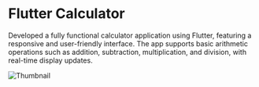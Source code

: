 # Flutter Calculator

Developed a fully functional calculator application using Flutter, featuring a responsive and user-friendly interface. The app supports basic arithmetic operations such as addition, subtraction, multiplication, and division, with real-time display updates. 

![Thumbnail](https://drive.google.com/uc?export=view&id=1lHVVSu1M5g2YxKSXCxJUvltt6IvVw8bB)


